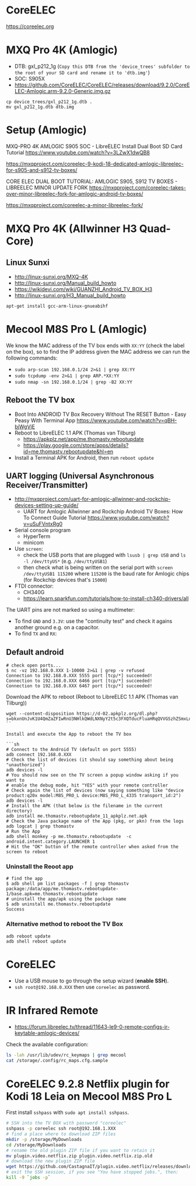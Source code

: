 # CoreELEC

https://coreelec.org

# MXQ Pro 4K (Amlogic)

- DTB: gxl_p212_1g (`Copy this DTB from the 'device_trees' subfolder to the root of your SD card and rename it to 'dtb.img'`)
- SOC: S905X
- https://github.com/CoreELEC/CoreELEC/releases/download/9.2.0/CoreELEC-Amlogic.arm-9.2.0-Generic.img.gz

```
cp device_trees/gxl_p212_1g.dtb .
mv gxl_p212_1g.dtb dtb.img
```

# Setup (Amlogic)

MXQ-PRO 4K AMLOGIC S905 SOC - LibreELEC Install Dual Boot SD Card Tutorial
https://www.youtube.com/watch?v=3LZwX1dwQB8

https://mxqproject.com/coreelec-9-kodi-18-dedicated-amlogic-libreelec-for-s905-and-s912-tv-boxes/

CORE ELEC DUAL BOOT TUTORIAL: AMLOGIC S905, S912 TV BOXES - LIBREELEC MINOR UPDATE FORK
https://mxqproject.com/coreelec-takes-over-minor-libreelec-fork-for-amlogic-android-tv-boxes/

https://mxqproject.com/coreelec-a-minor-libreelec-fork/

# MXQ Pro 4K (Allwinner H3 Quad-Core)

## Linux Sunxi

- http://linux-sunxi.org/MXQ-4K
- http://linux-sunxi.org/Manual_build_howto
- https://wikidevi.com/wiki/GUANZHI_Android_TV_BOX_H3
- http://linux-sunxi.org/H3_Manual_build_howto

```
apt-get install gcc-arm-linux-gnueabihf
```

# Mecool M8S Pro L (Amlogic)

We know the MAC address of the TV box ends with `XX:YY` (check the label on the box),
so to find the IP address given the MAC address we can run the following commands:

- `sudo arp-scan 192.168.0.1/24 2>&1 | grep XX:YY`
- `sudo tcpdump -env 2>&1 | grep ARP.*XX:YY`
- `sudo nmap -sn 192.168.0.1/24 | grep -B2 XX:YY`

## Reboot the TV box

- Boot Into ANDROID TV Box Recovery Without The RESET Button - Easy Peasy With Terminal App
  https://www.youtube.com/watch?v=qBH-bjWgVjE
- Reboot to LibreELEC 1.1 APK (Thomas van Tilburg)
    - https://apkplz.net/app/me.thomastv.rebootupdate
    - https://play.google.com/store/apps/details?id=me.thomastv.rebootupdate&hl=en
- Install a Terminal APK for Android, then run `reboot update`

## UART logging (Universal Asynchronous Receiver/Transmitter)

- http://mxqproject.com/uart-for-amlogic-allwinner-and-rockchip-devices-setting-up-guide/
    - UART for Amlogic Allwinner and Rockchip Android TV Boxes: How To Connect Guide Tutorial
      https://www.youtube.com/watch?v=uSuFVntxRg0
- Serial console program
    - HyperTerm
    - minicom
- Use `screen`:
    - check the USB ports that are plugged with `lsusb | grep USB` and `ls -l /dev/ttyUS*`
      (e.g. `/dev/ttyUSB1`)
    - then check what is being written on the serial port with `screen /dev/ttyUSB1 115200`
      where `115200` is the baud rate for Amlogic chips (for Rockchip devices that's `15000`)
- FTDI connector:
    - CH340G
    - https://learn.sparkfun.com/tutorials/how-to-install-ch340-drivers/all

The UART pins are not marked so using a multimeter:

- To find `GND` and `3.3V`: use the "continuity test" and check it agains
  another ground e.g. on a capacitor.
- To find `TX` and `RX`:

## Default android

```
# check open ports...
$ nc -vz 192.168.0.XXX 1-10000 2>&1 | grep -v refused
Connection to 192.168.0.XXX 5555 port [tcp/*] succeeded!
Connection to 192.168.0.XXX 6466 port [tcp/*] succeeded!
Connection to 192.168.0.XXX 6467 port [tcp/*] succeeded!
```


Download the APK to reboot (Reboot to LibreELEC 1.1 APK (Thomas van Tilburg))

```
wget --content-disposition https://d-02.apkplz.org/dl.php?s=bkxnUnJvK1U4QmZaZFIwRnU3NHlkQWdLNXNyY2t5c3FXQTducFluaHRqQVVGSzhZSmxLdnhVZkhiYTF3ZUlxQ3kwenVhTFVJQnNJTEpLMkhsQ2V2cUU4RUxtYXdrRTZ3aDhySkJJRm9Cd1JGWldOdEpEeU4vcmhaeU5PZEpSRWo3K3RyRm0yWkk2Q2QvV2lHTXZ4RjN3PT0=
``

Install and execute the App to reboot the TV box

```sh
# Connect to the Android TV (default on port 5555)
adb connect 192.168.0.XXX
# Check the list of devices (it should say something about being "unauthorized")
adb devices -l
# You should now see on the TV screen a popup window asking if you want to
# enable the debug mode, hit "YES" with your remote controller
# Check again the list of devices (now saying something like "device product:q20x model:M8S_PRO_L device:M8S_PRO_L_4335 transport_id:2")
adb devices -l
# Install the APK (that below is the filename in the current directory)
adb install me.thomastv.rebootupdate_11_apkplz.net.apk
# Check the Java package name of the App (pkg, or pkn) from the logs
adb logcat | grep thomastv
# Run the App
adb shell monkey -p me.thomastv.rebootupdate  -c android.intent.category.LAUNCHER 1
# Hit the "OK" button of the remote controller when asked from the screen to reboot
```

### Uninstall the Reoot app

```
# find the app
$ adb shell pm list packages -f | grep thomastv
package:/data/app/me.thomastv.rebootupdate-1/base.apk=me.thomastv.rebootupdate
# uninstall the app/apk using the package name
$ adb uninstall me.thomastv.rebootupdate
Success
```

### Alternative method to reboot the TV Box

```
adb reboot update
adb shell reboot update
```

# CoreELEC

- Use a USB mouse to go through the setup wizard (**enable SSH**).
- `ssh root@192.168.0.XXX` then use `coreelec` as password.

# IR Infrared Remote

- https://forum.libreelec.tv/thread/11643-le9-0-remote-configs-ir-keytable-amlogic-devices/

Check the available configuration:

```sh
ls -lah /usr/lib/udev/rc_keymaps | grep mecool
cat /storage/.config/rc_maps.cfg.sample
```

# CoreELEC 9.2.8 Netflix plugin for Kodi 18 Leia on Mecool M8S Pro L

First install `sshpass` with `sudo apt install sshpass`.

```sh
# SSH into the TV BOX with password "coreelec"
sshpass -p coreelec ssh root@192.168.1.XXX
# find a place where to download ZIP files
mkdir -p /storage/MyDownloads
cd /storage/MyDownloads
# rename the old plugin ZIP file if you want to retain it
mv plugin.video.netflix.zip plugin.video.netflix.zip.old
# download the new plugin ZIP file
wget https://github.com/CastagnaIT/plugin.video.netflix/releases/download/v1.12.6/plugin.video.netflix-1.12.6.zip
# exit the SSH session, if you see "You have stopped jobs.", then:
kill -9 `jobs -p`
```
